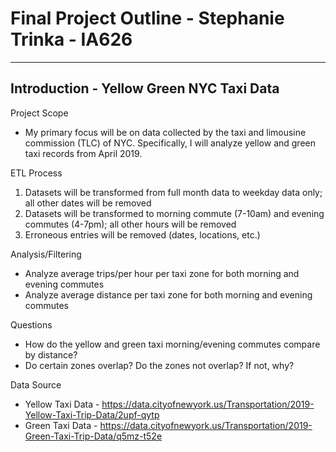 # Final Project Outline - Stephanie Trinka - IA626 
-------------------------------------------------
## Introduction - Yellow Green NYC Taxi Data 

Project Scope 
*	My primary focus will be on data collected by the taxi and limousine commission (TLC) of NYC. Specifically, I will analyze yellow and green taxi records from April 2019. 

ETL Process 
1.	Datasets will be transformed from full month data to weekday data only; all other dates will be removed
2.	Datasets will be transformed to morning commute (7-10am) and evening commutes (4-7pm); all other hours will be removed
3.	Erroneous entries will be removed (dates, locations, etc.)

Analysis/Filtering 
*	Analyze average trips/per hour per taxi zone for both morning and evening commutes
*	Analyze average distance per taxi zone for both morning and evening commutes

Questions 
*	How do the yellow and green taxi morning/evening commutes compare by distance? 
*	Do certain zones overlap? Do the zones not overlap? If not, why?

Data Source 
*	Yellow Taxi Data - https://data.cityofnewyork.us/Transportation/2019-Yellow-Taxi-Trip-Data/2upf-qytp
*	Green Taxi Data - https://data.cityofnewyork.us/Transportation/2019-Green-Taxi-Trip-Data/q5mz-t52e
